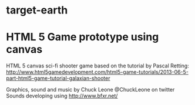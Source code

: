target-earth
============

HTML 5 Game prototype using canvas
=======
HTML 5 canvas sci-fi shooter game based on the tutorial by Pascal Retting: http://www.html5gamedevelopment.com/html5-game-tutorials/2013-06-5-part-html5-game-tutorial-galaxian-shooter

Graphics, sound and music by Chuck Leone @ChuckLeone on twitter
Sounds developing using http://www.bfxr.net/
